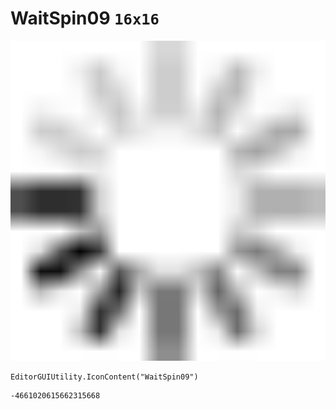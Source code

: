 # WaitSpin09 `16x16`
<img src="/img/WaitSpin09.png" width=512 height=512>

``` CSharp
EditorGUIUtility.IconContent("WaitSpin09")
```
```
-4661020615662315668
```
